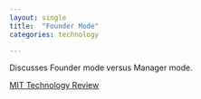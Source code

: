 ```yaml
---
layout: single
title:  "Founder Mode"
categories: technology

---
```

Discusses Founder mode versus Manager mode.

[MIT Technology Review](https://www.technologyreview.com/2024/05/08/1092183/google-deepminds-new-alphafold-can-model-a-much-larger-slice-of-biological-life/)
